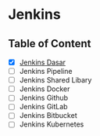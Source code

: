 # Jenkins

## Table of Content

- [x] [Jenkins Dasar](Jenkins%20Dasar.md)
- [ ] Jenkins Pipeline
- [ ] Jenkins Shared Libary
- [ ] Jenkins Docker
- [ ] Jenkins Github
- [ ] Jenkins GitLab
- [ ] Jenkins Bitbucket
- [ ] Jenkins Kubernetes
